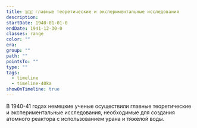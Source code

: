 ```yaml
---
title: 🇩🇪 главные теоретические и экспериментальные исследования
description: 
startDate: 1940-01-01-0
endDate: 1941-12-30-0
classes: range
color: ""
era: 
group: ""
path: ""
pointsTo: ""
type: ""
tags:
  - timeline
  - timeline-40ka
showOnTimeline: true
---
```


В 1940-41 годах немецкие ученые осуществили главные теоретические и экспериментальные исследования, необходимые для создания атомного реактора с использованием урана и тяжелой воды. 
